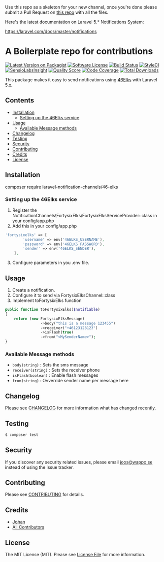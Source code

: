 Use this repo as a skeleton for your new channel, once you're done please submit a Pull Request on [this repo](https://github.com/laravel-notification-channels/new-channels) with all the files.

Here's the latest documentation on Laravel 5.* Notifications System:

https://laravel.com/docs/master/notifications

# A Boilerplate repo for contributions

[![Latest Version on Packagist](https://img.shields.io/packagist/v/laravel-notification-channels/46-elks.svg?style=flat-square)](https://packagist.org/packages/laravel-notification-channels/46-elks)
[![Software License](https://img.shields.io/badge/license-MIT-brightgreen.svg?style=flat-square)](LICENSE.md)
[![Build Status](https://img.shields.io/travis/laravel-notification-channels/46-elks/master.svg?style=flat-square)](https://travis-ci.org/laravel-notification-channels/46-elks)
[![StyleCI](https://styleci.io/repos/:style_ci_id/shield)](https://styleci.io/repos/:style_ci_id)
[![SensioLabsInsight](https://img.shields.io/sensiolabs/i/:sensio_labs_id.svg?style=flat-square)](https://insight.sensiolabs.com/projects/:sensio_labs_id)
[![Quality Score](https://img.shields.io/scrutinizer/g/laravel-notification-channels/46-elks.svg?style=flat-square)](https://scrutinizer-ci.com/g/laravel-notification-channels/46-elks)
[![Code Coverage](https://img.shields.io/scrutinizer/coverage/g/laravel-notification-channels/46-elks/master.svg?style=flat-square)](https://scrutinizer-ci.com/g/laravel-notification-channels/46-elks/?branch=master)
[![Total Downloads](https://img.shields.io/packagist/dt/laravel-notification-channels/46-elks.svg?style=flat-square)](https://packagist.org/packages/laravel-notification-channels/46-elks)

This package makes it easy to send notifications using [46Elks](https://46elks.com/) with Laravel 5.x.

## Contents

- [Installation](#installation)
	- [Setting up the 46Elks service](#setting-up-the-46Elks-service)
- [Usage](#usage)
	- [Available Message methods](#available-message-methods)
- [Changelog](#changelog)
- [Testing](#testing)
- [Security](#security)
- [Contributing](#contributing)
- [Credits](#credits)
- [License](#license)


## Installation

composer require laravel-notification-channels/46-elks

### Setting up the 46Elks service

1. Register the NotificationChannels\FortysixElks\FortysixElksServiceProvider::class in your config/app.php
2. Add this in your config/app.php
```php
'fortysixelks' => [
    	'username' => env('46ELKS_USERNAME'),
    	'password' => env('46ELKS_PASSWORD'),
    	'sender' => env('46ELKS_SENDER'),
    ],
```
3. Configure parameters in you .env file.

## Usage

1. Create a notification.
2. Configure it to send via FortysixElksChannel::class
3. Implement toFortysixElks function
```php
public function toFortysixElks($notifiable)
{
    return (new FortysixElksMessage)
                ->body("this is a message 123455")
                ->receiver("+46123123123")
                ->isFlash(true)
                ->from("<MySenderName>");
}
```

### Available Message methods

* `body(string)` : Sets the sms message
* `receiver(string)` : Sets the receiver phone
* `isFlash(boolean)` : Enable flash messages
* `from(string)` : Ovverride sender name per message here

## Changelog

Please see [CHANGELOG](CHANGELOG.md) for more information what has changed recently.

## Testing

``` bash
$ composer test
```

## Security

If you discover any security related issues, please email joos@wappo.se instead of using the issue tracker.

## Contributing

Please see [CONTRIBUTING](CONTRIBUTING.md) for details.

## Credits

- [Johan](https://github.com/kjostling)
- [All Contributors](../../contributors)

## License

The MIT License (MIT). Please see [License File](LICENSE.md) for more information.
